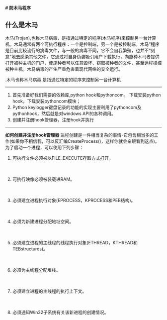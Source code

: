 **# 防木马程序**

**什么是木马**
---------

木马(Trojan),也称木马病毒，是指通过特定的程序(木马程序)来控制另一台计算机。木马通常有两个可执行程序：一个是控制端，另一个是被控制端。木马”程序是目前比较流行的病毒文件，与一般的病毒不同，它不会自我繁殖，也并不“刻意”地去感染其他文件，它通过将自身伪装吸引用户下载执行，向施种木马者提供打开被种主机的门户，使施种者可以任意毁坏、窃取被种者的文件，甚至远程操控被种主机。木马病毒的产生严重危害着现代网络的安全运行。

.木马也称木马病毒 是指通过特定的程序来控制另一台计算机

---

 1. 首先准备好我们需要的依赖库,python hook和pythoncom。    下载安装python hook，下载安装pythoncom模块；
 2. Python keylogger键盘记录的功能的实现主要利用了pythoncom及pythonhook，然后就是对windows
    API的各种调用。
 3. 创建并注册hook管理器，注册hook并执行


----------
**如何创建并注册hook管理器**
进程创建是一件相当复杂的事情-它包含相当多的工作(如果你不相信我，可以反汇编CreateProcess()，这样你就会亲眼看到这点)。为了启动一个进程，可以使用下列步骤：

 1. 可执行文件必须被以FILE_EXECUTE存取方式打开。
    
    　
 2. 可执行映像必须被装载进RAM。

    
    　

 1. 必须建立进程执行对象(EPROCESS，KPROCESS和PEB结构)。

    　

 1. 必须为新建进程分配地址空间。

    
    　

 1. 必须建立进程的主线程的线程执行对象(ETHREAD，KTHREAD和TEBstructures)。

    
    　

 1. 必须为主线程分配堆栈。

    
    　

 1. 必须建立进程的主线程的执行上下文。

    
    　

 1. 必须通知Win32子系统有关该新进程的创建情况。

